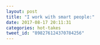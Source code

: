 ```yaml
---
layout: post
title: "I work with smart people:"
date: 2017-08-17 20:11:31
categories: hot-takes
tweet_id: "898276124370784256"
---
```



<!-- Original tweet: https://twitter.com/i/status/898276124370784256 -->